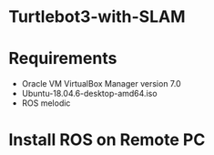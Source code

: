 # Turtlebot3-with-SLAM
# Requirements
* Oracle VM VirtualBox Manager version 7.0
* Ubuntu-18.04.6-desktop-amd64.iso
* ROS melodic
# Install ROS on Remote PC
